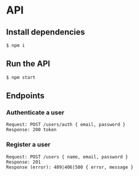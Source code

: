 # API

## Install dependencies

```sh
$ npm i
```

## Run the API

```sh
$ npm start
```

## Endpoints

### Authenticate a user

```
Request: POST /users/auth { email, password }
Response: 200 token
```

### Register a user

```
Request: POST /users { name, email, password }
Response: 201
Response (error): 409|406|500 { error, message }
```
